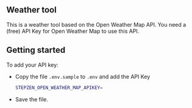 ## Weather tool

This is a weather tool based on the Open Weather Map API. You need a (free) API Key for Open Weather Map to use this API.

## Getting started

To add your API key:

- Copy the file `.env.sample` to `.env` and add the API Key

    ```bash
    STEPZEN_OPEN_WEATHER_MAP_APIKEY=
    ```

- Save the file.